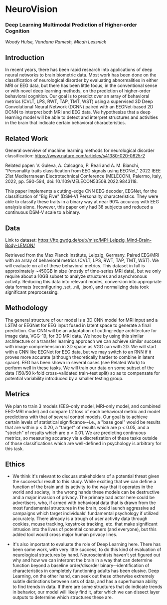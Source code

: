 # NeuroVision

### Deep Learning Multimodal Prediction of Higher-order Cognition

_Woody Hulse, Vandana Ramesh, Micah Lessnick_

## Introduction

In recent years, there has been rapid research into applications of deep neural networks to brain biometric data. Most work has been done on the classification of neurological disorder by evaluating abnormalities in either MRI or EEG data, but there has been little focus, in the conventional sense or with novel deep learning methods, on the prediction of higher-order behavioral cognition. Our goal is to predict over an array of behavioral metrics (CVLT, LPS, RWT, TAP, TMT, WST) using a supervised 3D Deep Convolutional Neural Network (DCNN) paired with an EEGNet-based 2D DCNN to interpret both MRI and EEG data. We hypothesize that a deep learning model will be able to detect and interpret structures and activities in the brain that indicate certain behavioral characteristics.

## Related Work

General overview of machine learning methods for neurological disorder classification: https://www.nature.com/articles/s41380-020-0825-2

Related paper: V. Guleva, A. Calcagno, P. Reali and A. M. Bianchi, "Personality traits classification from EEG signals using EEGNet," 2022 IEEE 21st Mediterranean Electrotechnical Conference (MELECON), Palermo, Italy, 2022, pp. 590-594, doi: 10.1109/MELECON53508.2022.9843118.

This paper implements a cutting-edge CNN EEG decoder, EEGNet, for the classification of "Big Five" (DSM-V) Personality characteristics. They were able to classify these traits in a binary way at near 90% accuracy with EEG analysis alone. However, this paper only had 38 subjects and reduced a continuous DSM-V scale to a binary.

## Data

Link to dataset: https://ftp.gwdg.de/pub/misc/MPI-Leipzig_Mind-Brain-Body-LEMON/

Retrieved from the Max Planck Institute, Leipzig, Germany. Paired EEG/MRI with an array of behavioral metrics (CVLT, LPS, RWT, TAP, TMT, WST). We will evaluate on all of these behavioral metrics. This dataset in full is approximately ~450GB in size (mostly of time-series MRI data), but we only require about a 10GB subset to analyze structures and asynchronous activity. Reducing this data into relevant modes, conversion into appropriate data formats (reconfiguring .set, .nii, .json), and normalizing data took significant preprocessing.

## Methodology

The general structure of our model is a 3D CNN model for MRI input and a LSTM or EEGNet for EEG input fused in latent space to generate a final prediction. Our CNN will be an adaptation of cutting-edge architecture for image data, VGG-19, for 3D MRI data. We hope by using this similar architecture or a transfer learning approach we can achieve similar success with image comprehension in 3D space as VGG can with 2D. We will start with a CNN like EEGNet for EEG data, but we may switch to an RNN if it proves more accurate (although theoretically harder to combine in latent space). EEG has been shown in several cases (see Related Work) to perform well in these tasks. We will train our data on some subset of the data (150/50 k-fold cross-validated train-test split) so as to compensate for potential variability introduced by a smaller testing group. 

## Metrics

We plan to train 3 models (EEG-only model, MRI-only model, and combined EEG-MRI model) and compare L2 loss of each behavioral metric and model predictions with that of several control models. Our goal is to achieve certain levels of statistical significance--i.e., a "base goal" would be results that are within p < 0.20, a "target" of results which are p < 0.05, and a "stretch" of results which are p < 0.01. We are predicting continuous metrics, so measuring accuracy via a discretization of these tasks outside of those classifications which are well-defined in psychology is arbitrary for this task.

## Ethics

+ We think it's relevant to discuss stakeholders of a potential threat given the successful result to this study. While exciting that we can define a function of the brain and its activity to the way that it operates in the world and society, in the wrong hands these models can be destructive and a major invasion of privacy. The primary bad actor here could be advertisers, who, if armed with behavioral data that is drawn from the most fundamental structures in the brain, could launch aggressive ad campaigns which target individuals' fundamental psychology if utilized accurately. There already is a trough of user activity data through cookies, mouse tracking, keystroke tracking, etc. that make significant intrusion into the lives of potential consumers (and everyone), but this added tool would cross major human privacy lines.

+ It's also important to evaluate the role of Deep Learning here. There has been some work, with very little success, to do this kind of evaluation of neurological structures by hand. Neuroscientists haven't yet figured out why and how we can interpret the brain in a way that can determine function beyond a baseline order/disorder binary--identification of characteristics in completely functioning adults has been elusive. Deep Learning, on the other hand, can seek out these otherwise extremely subtle distinctions between sets of data, and has a superhuman ability to find trends in data. If there are some structures that do indicate trends in behavior, our model will likely find it, after which we can dissect layer outputs to determine which structures these are.
